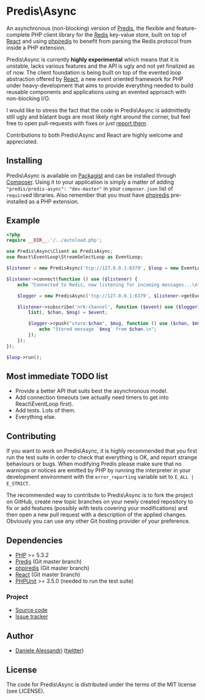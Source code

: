 # Predis\Async #

An asynchronous (non-blocking) version of [Predis](https://github.com/nrk/predis), the flexible and
feature-complete PHP client library for the [Redis](http://redis.io) key-value store, built on top
of [React](https://github.com/react-php) and using [phpiredis](https://github.com/seppo0010/phpiredis)
to benefit from parsing the Redis protocol from inside a PHP extension.

Predis\Async is currently __highly experimental__ which means that it is unstable, lacks various
features and the API is ugly and not yet finalized as of now. The client foundation is being built
on top of the evented loop abstraction offered by [React](https://github.com/react-php), a new event
oriented framework for PHP under heavy-development that aims to provide everything needed to build
reusable components and applications using an evented approach with non-blocking I/O.

I would like to stress the fact that the code in Predis\Async is addmittedly still ugly and blatant
bugs are most likely right around the corner, but feel free to open pull-requests with fixes or just
[report them](https://github.com/nrk/predis-async/issues).

Contributions to both Predis\Async and React are highly welcome and appreciated.

## Installing ##

Predis\Async is available on [Packagist](http://packagist.org/packages/predis/predis-async) and can
be installed through [Composer](http://getcomposer.org/). Using it to your application is simply a
matter of adding `"predis/predis-async": "dev-master"` in your `composer.json` list of `require`ed
libraries. Also remember that you must have [phpiredis](https://github.com/seppo0010/phpiredis)
pre-installed as a PHP extension.

## Example ##

``` php
<?php
require __DIR__.'/../autoload.php';

use Predis\Async\Client as PredisAsync;
use React\EventLoop\StreamSelectLoop as EventLoop;

$listener = new PredisAsync('tcp://127.0.0.1:6379', $loop = new EventLoop());

$listener->connect(function () use ($listener) {
    echo "Connected to Redis, now listening for incoming messages...\n";

    $logger = new PredisAsync('tcp://127.0.0.1:6379', $listener->getEventLoop());

    $listener->subscribe('nrk:channel', function ($event) use ($logger) {
        list(, $chan, $msg) = $event;

        $logger->rpush("store:$chan", $msg, function () use ($chan, $msg) {
            echo "Stored message `$msg` from $chan.\n";
        });
    });
});

$loop->run();
```

## Most immediate TODO list ##

- Provide a better API that suits best the asynchronous model.
- Add connection timeouts (we actually need timers to get into React\EventLoop first).
- Add tests. Lots of them.
- Everything else.

## Contributing ##

If you want to work on Predis\Async, it is highly recommended that you first run the test suite in
order to check that everything is OK, and report strange behaviours or bugs. When modifying Predis
please make sure that no warnings or notices are emitted by PHP by running the interpreter in your
development environment with the `error_reporting` variable set to `E_ALL | E_STRICT`.

The recommended way to contribute to Predis\Async is to fork the project on GitHub, create new topic
branches on your newly created repository to fix or add features (possibly with tests covering your
modifications) and then open a new pull request with a description of the applied changes. Obviously
you can use any other Git hosting provider of your preference.

## Dependencies ##

- [PHP](http://www.php.net/) >= 5.3.2
- [Predis](https://github.com/nrk/predis) (Git master branch)
- [phpiredis](https://github.com/seppo0010/phpiredis) (Git master branch)
- [React](https://github.com/react-php) (Git master branch)
- [PHPUnit](http://www.phpunit.de/) >= 3.5.0 (needed to run the test suite)

### Project ###
- [Source code](http://github.com/nrk/predis-async/)
- [Issue tracker](http://github.com/nrk/predis-async/issues)

## Author ##

- [Daniele Alessandri](mailto:suppakilla@gmail.com) ([twitter](http://twitter.com/JoL1hAHN))

## License ##

The code for Predis\Async is distributed under the terms of the MIT license (see LICENSE).
